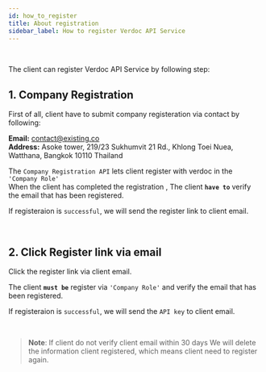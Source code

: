 ```yaml
---
id: how_to_register
title: About registration
sidebar_label: How to register Verdoc API Service
---
```

</br>


The client can register Verdoc API Service by following step:


 ## 1. Company Registration

First of all, client have to submit company registeration via contact by following:

**Email:** contact@existing.co<br/>
**Address:**
Asoke tower, 219/23 Sukhumvit 21 Rd.,
Khlong Toei Nuea, Watthana, Bangkok 10110 Thailand

The `Company Registration API` lets client register with verdoc in the `'Company Role'` </br>
When the client has completed the registration ,  The client **`have to`** verify the email that has been registered.</br>

If registeraion is `successful`, we will send the register link to client email.


</br>

## 2. Click Register link via email


Click the register link via client email.

The client **`must be`** register via `'Company Role'` and verify the email that has been registered.

If registeraion is `successful`, we will send the `API key` to client email.

</br>

>**Note**: If client do not verify client email within 30 days We will delete the information client registered, which means client need to register again.




